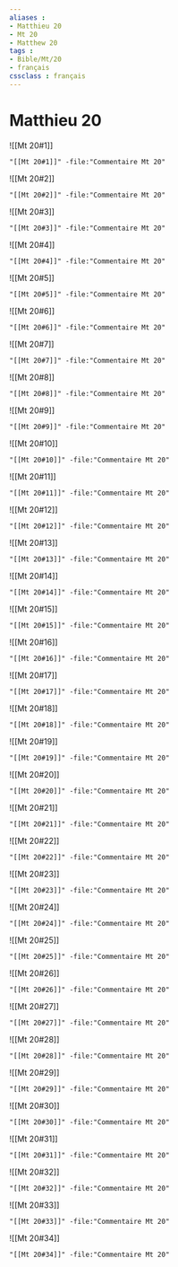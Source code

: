 ```yaml
---
aliases : 
- Matthieu 20
- Mt 20
- Matthew 20
tags : 
- Bible/Mt/20
- français
cssclass : français
---
```


# Matthieu 20

![[Mt 20#1]]

```query
"[[Mt 20#1]]" -file:"Commentaire Mt 20"
```

![[Mt 20#2]]

```query
"[[Mt 20#2]]" -file:"Commentaire Mt 20"
```

![[Mt 20#3]]

```query
"[[Mt 20#3]]" -file:"Commentaire Mt 20"
```

![[Mt 20#4]]

```query
"[[Mt 20#4]]" -file:"Commentaire Mt 20"
```

![[Mt 20#5]]

```query
"[[Mt 20#5]]" -file:"Commentaire Mt 20"
```

![[Mt 20#6]]

```query
"[[Mt 20#6]]" -file:"Commentaire Mt 20"
```

![[Mt 20#7]]

```query
"[[Mt 20#7]]" -file:"Commentaire Mt 20"
```

![[Mt 20#8]]

```query
"[[Mt 20#8]]" -file:"Commentaire Mt 20"
```

![[Mt 20#9]]

```query
"[[Mt 20#9]]" -file:"Commentaire Mt 20"
```

![[Mt 20#10]]

```query
"[[Mt 20#10]]" -file:"Commentaire Mt 20"
```

![[Mt 20#11]]

```query
"[[Mt 20#11]]" -file:"Commentaire Mt 20"
```

![[Mt 20#12]]

```query
"[[Mt 20#12]]" -file:"Commentaire Mt 20"
```

![[Mt 20#13]]

```query
"[[Mt 20#13]]" -file:"Commentaire Mt 20"
```

![[Mt 20#14]]

```query
"[[Mt 20#14]]" -file:"Commentaire Mt 20"
```

![[Mt 20#15]]

```query
"[[Mt 20#15]]" -file:"Commentaire Mt 20"
```

![[Mt 20#16]]

```query
"[[Mt 20#16]]" -file:"Commentaire Mt 20"
```

![[Mt 20#17]]

```query
"[[Mt 20#17]]" -file:"Commentaire Mt 20"
```

![[Mt 20#18]]

```query
"[[Mt 20#18]]" -file:"Commentaire Mt 20"
```

![[Mt 20#19]]

```query
"[[Mt 20#19]]" -file:"Commentaire Mt 20"
```

![[Mt 20#20]]

```query
"[[Mt 20#20]]" -file:"Commentaire Mt 20"
```

![[Mt 20#21]]

```query
"[[Mt 20#21]]" -file:"Commentaire Mt 20"
```

![[Mt 20#22]]

```query
"[[Mt 20#22]]" -file:"Commentaire Mt 20"
```

![[Mt 20#23]]

```query
"[[Mt 20#23]]" -file:"Commentaire Mt 20"
```

![[Mt 20#24]]

```query
"[[Mt 20#24]]" -file:"Commentaire Mt 20"
```

![[Mt 20#25]]

```query
"[[Mt 20#25]]" -file:"Commentaire Mt 20"
```

![[Mt 20#26]]

```query
"[[Mt 20#26]]" -file:"Commentaire Mt 20"
```

![[Mt 20#27]]

```query
"[[Mt 20#27]]" -file:"Commentaire Mt 20"
```

![[Mt 20#28]]

```query
"[[Mt 20#28]]" -file:"Commentaire Mt 20"
```

![[Mt 20#29]]

```query
"[[Mt 20#29]]" -file:"Commentaire Mt 20"
```

![[Mt 20#30]]

```query
"[[Mt 20#30]]" -file:"Commentaire Mt 20"
```

![[Mt 20#31]]

```query
"[[Mt 20#31]]" -file:"Commentaire Mt 20"
```

![[Mt 20#32]]

```query
"[[Mt 20#32]]" -file:"Commentaire Mt 20"
```

![[Mt 20#33]]

```query
"[[Mt 20#33]]" -file:"Commentaire Mt 20"
```

![[Mt 20#34]]

```query
"[[Mt 20#34]]" -file:"Commentaire Mt 20"
```

